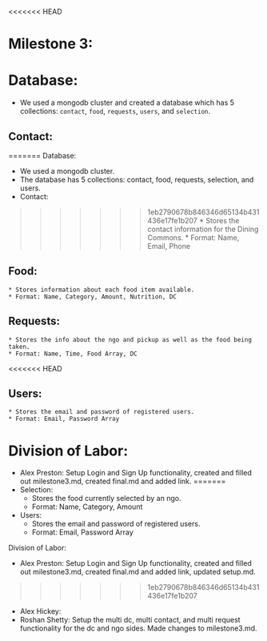 <<<<<<< HEAD
# Milestone 3: 

# Database:
* We used a mongodb cluster and created a database which has 5 collections: `contact`, `food`, `requests`, `users`, and `selection`.
  
## Contact:
=======
Database:
* We used a mongodb cluster.
* The database has 5 collections: contact, food, requests, selection, and users.
* Contact:
>>>>>>> 1eb2790678b846346d65134b431436e17fe1b207
    * Stores the contact information for the Dining Commons.
    * Format: Name, Email, Phone
## Food:
    * Stores information about each food item available.
    * Format: Name, Category, Amount, Nutrition, DC
## Requests:
    * Stores the info about the ngo and pickup as well as the food being taken.
    * Format: Name, Time, Food Array, DC
<<<<<<< HEAD
## Users:
    * Stores the email and password of registered users.
    * Format: Email, Password Array

# Division of Labor: 
* Alex Preston: Setup Login and Sign Up functionality, created and filled out milestone3.md, created final.md and added link.
=======
* Selection:
    * Stores the food currently selected by an ngo.
    * Format: Name, Category, Amount
* Users:
    * Stores the email and password of registered users.
    * Format: Email, Password Array

Division of Labor:
* Alex Preston: Setup Login and Sign Up functionality, created and filled out milestone3.md, created final.md and added link, updated setup.md.
>>>>>>> 1eb2790678b846346d65134b431436e17fe1b207
* Alex Hickey:
* Roshan Shetty: Setup the multi dc, multi contact, and multi request functionality for the dc and ngo sides. Made changes to milestone3.md.